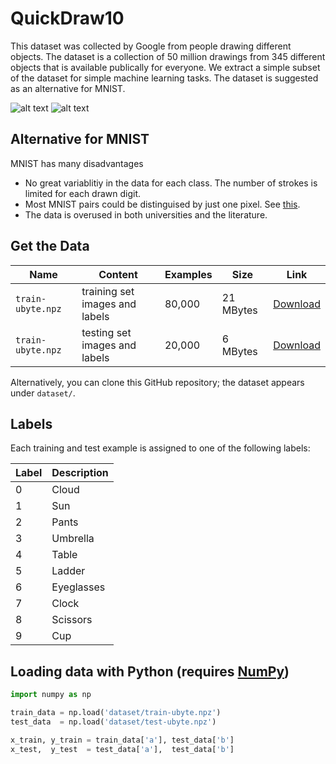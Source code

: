 # QuickDraw10

This dataset was collected by Google from people drawing different objects. The dataset is a collection of 50 million drawings from 345 different objects that is available publically for everyone. We extract a simple subset of the dataset for simple machine learning tasks. The dataset is suggested as an alternative for MNIST. 

![alt text](https://raw.githubusercontent.com/zaidalyafeai/QuickDraw10/master/images/qd-img.png)
![alt text](https://raw.githubusercontent.com/zaidalyafeai/QuickDraw10/master/images/qd-tsne.png)

## Alternative for MNIST
MNIST has many disadvantages

*   No great variablitiy in the data for each class. The number of strokes is limited for each drawn digit. 
*  Most MNIST pairs could be distinguised by just one pixel. See [this](https://gist.github.com/dgrtwo/aaef94ecc6a60cd50322c0054cc04478). 
*  The data is overused in both universities and the literature. 

## Get the Data

| Name  | Content | Examples | Size | Link|
| --- | --- |--- | --- |--- |
| `train-ubyte.npz`  | training set images and labels  | 80,000|21 MBytes | [Download](https://github.com/zaidalyafeai/QuickDraw10/blob/master/dataset/train-ubyte.npz?raw=true)|
| `train-ubyte.npz`  | testing set images and labels  | 20,000|6  MBytes | [Download](https://github.com/zaidalyafeai/QuickDraw10/blob/master/dataset/test-ubyte.npz?raw=true)|

Alternatively, you can clone this GitHub repository; the dataset appears under `dataset/`.

## Labels
Each training and test example is assigned to one of the following labels:

| Label | Description |
| --- | --- |
| 0 | Cloud|
| 1 | Sun |
| 2 | Pants |
| 3 | Umbrella |
| 4 | Table |
| 5 | Ladder |
| 6 | Eyeglasses |
| 7 | Clock |
| 8 | Scissors |
| 9 | Cup|

## Loading data with Python (requires [NumPy](http://www.numpy.org/))

```python
import numpy as np

train_data = np.load('dataset/train-ubyte.npz')
test_data  = np.load('dataset/test-ubyte.npz')

x_train, y_train = train_data['a'], test_data['b']
x_test,  y_test  = test_data['a'],  test_data['b']
```

